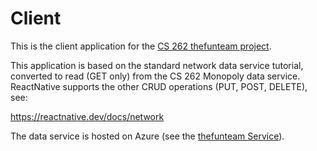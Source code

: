 # Client

This is the client application for the [CS 262 thefunteam project](https://github.com/calvin-cs262-fall2024-thefunteam/Project).

This application is based on the standard network data service tutorial, 
converted to read (GET only) from the CS 262 Monopoly data service. ReactNative
supports the other CRUD operations (PUT, POST, DELETE), see:

<https://reactnative.dev/docs/network>

The data service is hosted on Azure (see the [thefunteam Service](https://github.com/calvin-cs262-fall2024-thefunteam/Service)).
